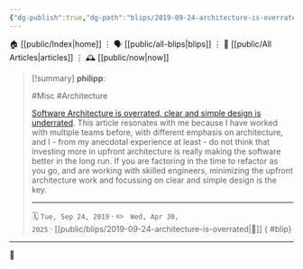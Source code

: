 ```yaml
---
{"dg-publish":true,"dg-path":"blips/2019-09-24-architecture-is-overrated.md","dg-permalink":"2019/09/24/architecture-is-overrated/","permalink":"/2019/09/24/architecture-is-overrated/","title":"philipp @ 2019-09-24"}
---
```



<div class="transclusion internal-embed is-loaded"><div class="markdown-embed">




🏠 [[public/Index\|home]]  ⋮ 🗣️ [[public/all-blips\|blips]] ⋮  📝 [[public/All Articles\|articles]]  ⋮ 🕰️ [[public/now\|now]]


</div></div>


> [!summary] **philipp**:
>
> #Misc #Architecture
>
> [Software Architecture is overrated, clear and simple design is underrated](https://blog.pragmaticengineer.com/software-architecture-is-overrated/). This article resonates with me because I have worked with multiple teams before, with different emphasis on architecture, and I - from my anecdotal experience at least - do not think that investing more in upfront architecture is really making the software better in the long run. If you are factoring in the time to refactor as you go, and are working with skilled engineers, minimizing the upfront architecture work and focussing on clear and simple design is the key.
> - - -
>
> 🗓️ <code>Tue, Sep 24, 2019</code>  · ✏️ <code> Wed, Apr 30, 2025</code>  · [[public/blips/2019-09-24-architecture-is-overrated\|🔗]]
{ #blip}


- - -

 👾
